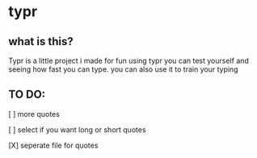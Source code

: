 # typr

## what is this?
Typr is a little project i made for fun
using typr you can test yourself and seeing how fast you can type.
you can also use it to train your typing 



## TO DO:
[ ] more quotes 

[ ] select if you want long or short quotes

[X] seperate file for quotes
